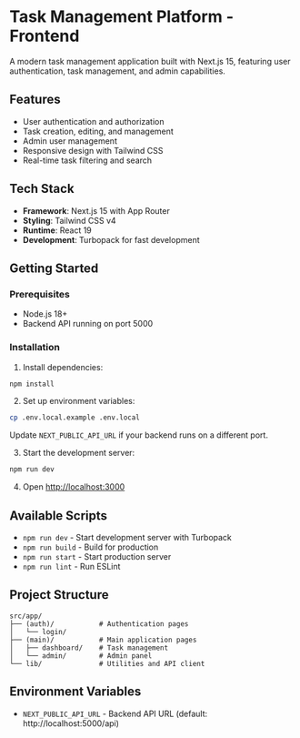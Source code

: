 # Task Management Platform - Frontend

A modern task management application built with Next.js 15, featuring user authentication, task management, and admin capabilities.

## Features

- User authentication and authorization
- Task creation, editing, and management
- Admin user management
- Responsive design with Tailwind CSS
- Real-time task filtering and search

## Tech Stack

- **Framework**: Next.js 15 with App Router
- **Styling**: Tailwind CSS v4
- **Runtime**: React 19
- **Development**: Turbopack for fast development

## Getting Started

### Prerequisites

- Node.js 18+ 
- Backend API running on port 5000

### Installation

1. Install dependencies:
```bash
npm install
```

2. Set up environment variables:
```bash
cp .env.local.example .env.local
```
Update `NEXT_PUBLIC_API_URL` if your backend runs on a different port.

3. Start the development server:
```bash
npm run dev
```

4. Open [http://localhost:3000](http://localhost:3000)

## Available Scripts

- `npm run dev` - Start development server with Turbopack
- `npm run build` - Build for production
- `npm run start` - Start production server
- `npm run lint` - Run ESLint

## Project Structure

```
src/app/
├── (auth)/           # Authentication pages
│   └── login/
├── (main)/           # Main application pages
│   ├── dashboard/    # Task management
│   └── admin/        # Admin panel
└── lib/              # Utilities and API client
```

## Environment Variables

- `NEXT_PUBLIC_API_URL` - Backend API URL (default: http://localhost:5000/api)
